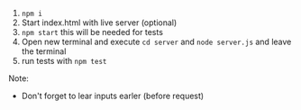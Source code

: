 
1. `npm i`
2. Start index.html with live server (optional)
3. `npm start` this will be needed for tests
4. Open new terminal and execute `cd server` and `node server.js` and leave the terminal 
5. run tests with `npm test`

Note:
 * Don't forget to lear inputs earler (before request)
